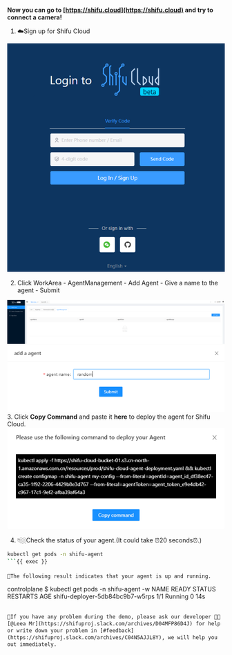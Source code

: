 
**Now you can go to [https://shifu.cloud](https://shifu.cloud) and try to connect a camera!**

1. ☁️Sign up for Shifu Cloud

![Shifu Cloud Login](https://raw.githubusercontent.com/Edgenesis/killercoda-shifu-demo/main/images/login-en.png)

2. Click WorkArea - AgentManagement - Add Agent - Give a name to the agent - Submit

![Add Agent](https://raw.githubusercontent.com/Edgenesis/killercoda-shifu-demo/main/images/agent-en.png)
![Name the Agent](https://raw.githubusercontent.com/Edgenesis/killercoda-shifu-demo/main/images/agentname-en.png)
3. Click **Copy Command** and paste it **here** to deploy the agent for Shifu Cloud.
![Deploy Agent](https://raw.githubusercontent.com/Edgenesis/killercoda-shifu-demo/main/images/deployagent-en.png)

4. 👇🏼Check the status of your agent.(It could take ⏰20 seconds⏰.)
```bash
kubectl get pods -n shifu-agent
```{{ exec }}

👀The following result indicates that your agent is up and running.
```
controlplane $ kubectl get pods -n shifu-agent -w
NAME                              READY   STATUS    RESTARTS   AGE
shifu-deployer-5db84bc9b7-w5rps   1/1     Running   0          14s
```

🔔If you have any problem during the demo, please ask our developer 👷🏽[@Leea Mr](https://shifuproj.slack.com/archives/D04MFP86D4J) for help or write down your problem in [#feedback](https://shifuproj.slack.com/archives/C04N5AJJL8Y), we will help you out immediately.